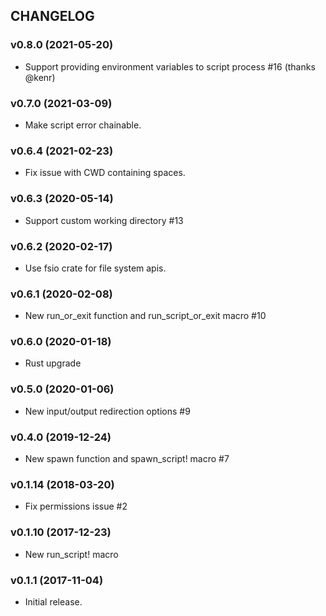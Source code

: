 ## CHANGELOG

### v0.8.0 (2021-05-20)

* Support providing environment variables to script process #16 (thanks @kenr)

### v0.7.0 (2021-03-09)

* Make script error chainable.

### v0.6.4 (2021-02-23)

* Fix issue with CWD containing spaces.

### v0.6.3 (2020-05-14)

* Support custom working directory #13

### v0.6.2 (2020-02-17)

* Use fsio crate for file system apis.

### v0.6.1 (2020-02-08)

* New run_or_exit function and run_script_or_exit macro #10

### v0.6.0 (2020-01-18)

* Rust upgrade

### v0.5.0 (2020-01-06)

* New input/output redirection options #9

### v0.4.0 (2019-12-24)

* New spawn function and spawn_script! macro #7

### v0.1.14 (2018-03-20)

* Fix permissions issue #2

### v0.1.10 (2017-12-23)

* New run_script! macro

### v0.1.1 (2017-11-04)

* Initial release.
